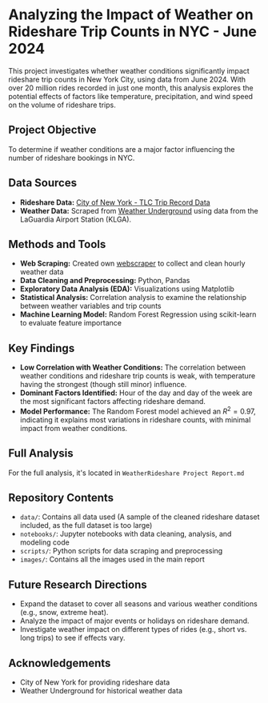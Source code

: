 # Analyzing the Impact of Weather on Rideshare Trip Counts in NYC - June 2024

This project investigates whether weather conditions significantly impact rideshare trip counts in New York City, using data from June 2024. With over 20 million rides recorded in just one month, this analysis explores the potential effects of factors like temperature, precipitation, and wind speed on the volume of rideshare trips.

## Project Objective

To determine if weather conditions are a major factor influencing the number of rideshare bookings in NYC.

## Data Sources

- **Rideshare Data:** [City of New York - TLC Trip Record Data](https://www.nyc.gov/site/tlc/about/tlc-trip-record-data.page)
- **Weather Data:** Scraped from [Weather Underground](https://www.wunderground.com/) using data from the LaGuardia Airport Station (KLGA).
## Methods and Tools

- **Web Scraping:** Created own [webscraper](https://github.com/RHardiyanto1/weather-underground-webscraper) to collect and clean hourly weather data
- **Data Cleaning and Preprocessing:** Python, Pandas
- **Exploratory Data Analysis (EDA):** Visualizations using Matplotlib
- **Statistical Analysis:** Correlation analysis to examine the relationship between weather variables and trip counts
- **Machine Learning Model:** Random Forest Regression using scikit-learn to evaluate feature importance

## Key Findings

- **Low Correlation with Weather Conditions:** The correlation between weather conditions and rideshare trip counts is weak, with temperature having the strongest (though still minor) influence.
- **Dominant Factors Identified:** Hour of the day and day of the week are the most significant factors affecting rideshare demand.
- **Model Performance:** The Random Forest model achieved an $R^{2} = 0.97$, indicating it explains most variations in rideshare counts, with minimal impact from weather conditions.

## Full Analysis

For the full analysis, it's located in `WeatherRideshare Project Report.md`

## Repository Contents

- `data/`: Contains all data used (A sample of the cleaned rideshare dataset included, as the full dataset is too large)
- `notebooks/`: Jupyter notebooks with data cleaning, analysis, and modeling code
- `scripts/`: Python scripts for data scraping and preprocessing
- `images/`: Contains all the images used in the main report
## Future Research Directions

- Expand the dataset to cover all seasons and various weather conditions (e.g., snow, extreme heat).
- Analyze the impact of major events or holidays on rideshare demand.
- Investigate weather impact on different types of rides (e.g., short vs. long trips) to see if effects vary.

## Acknowledgements

- City of New York for providing rideshare data
- Weather Underground for historical weather data
